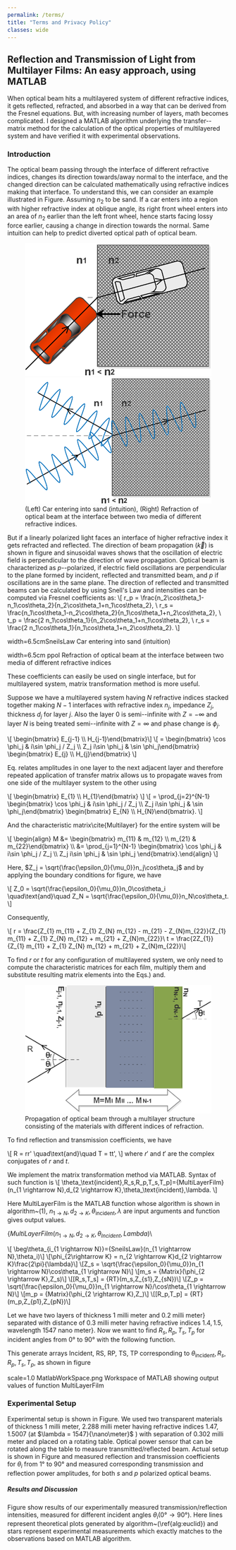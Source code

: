 ```yaml
---
permalink: /terms/
title: "Terms and Privacy Policy"
classes: wide
---
```


## Reflection and Transmission of Light from Multilayer Films: An easy approach, using MATLAB

When optical beam hits a multilayered system of different refractive indices, it gets reflected, refracted, and absorbed in a way that can be derived from the Fresnel equations. But, with increasing number of layers, math becomes complicated.  I designed a MATLAB algorithm underlying the transfer--matrix method for the calculation of the optical properties of multilayered system and have verified it with experimental observations.

### Introduction

The optical beam passing through the interface of different refractive indices, changes its direction towards/away normal to the interface, and the changed direction can be calculated mathematically using refractive indices making that interface. To understand this, we can consider an example illustrated in Figure. Assuming $n_2$ to be sand. If a car enters into a region with higher refractive index at oblique angle, its right front wheel enters into an area of $n_2$ earlier than the left front wheel, hence starts facing lossy force earlier, causing a change in direction towards the normal. Same intuition can help to predict diverted optical path of optical beam.

<figure class="half">
<a href="/assets/images/multilayer/SneilsLaw.png"><img src="/assets/images/multilayer/SneilsLaw.png"></a>
<a href="/assets/images/multilayer/ppol.png"><img src="/assets/images/multilayer/ppol.png"></a>
<figcaption>(Left) Car entering into sand (intuition), (Right) Refraction of optical beam at the interface between two media of different refractive indices. </figcaption>
</figure>

But if a linearly polarized light faces an interface of higher refractive index it gets refracted and reflected. The direction of beam propagation ($\vec {k}$) is shown in figure and sinusoidal waves shows that the oscillation of electric field is perpendicular to the direction of wave propagation. Optical beam is characterized as $p$--polarized, if electric field oscillations are perpendicular to the plane formed by incident, reflected and transmitted beam, and $p$ if oscillations are in the same plane.
The direction of reflected and transmitted beams can be calculated by using Snell's Law and intensities can be computed via Fresnel coefficients as:
\\[ r_p = \frac{n_2\cos\theta_1-n_1\cos\theta_2}{n_2\cos\theta_1+n_1\cos\theta_2}, \\
r_s = \frac{n_1\cos\theta_1-n_2\cos\theta_2}{n_1\cos\theta_1+n_2\cos\theta_2}, \\
t_p = \frac{2 n_1\cos\theta_1}{n_2\cos\theta_1+n_1\cos\theta_2}, \\
r_s = \frac{2 n_1\cos\theta_1}{n_1\cos\theta_1+n_2\cos\theta_2}. \\]


width=6.5cmSneilsLaw
Car entering into sand (intuition)


width=6.5cm ppol
Refraction of optical beam at the interface between two media of different refractive indices


These coefficients can easily be used on single interface, but for multilayered system, matrix transformation method is more useful.

Suppose we have a multilayered system having $N$ refractive indices stacked together making $N-1$ interfaces with refractive index $n_j$, impedance $Z_j$, thickness $d_j$ for layer $j$. Also the layer $0$ is semi--infinite with $Z = - \infty$ and layer $N$ is being treated semi--infinite with $Z =  \infty$ and phase change is $\phi_j$.

\\[ \begin{bmatrix} E_{j-1} \\\\ H_{j-1}\end{bmatrix}\\]
\\[ = \begin{bmatrix} \cos \phi_j & i\sin \phi_j / Z_j \\\\ Z_j i\sin \phi_j & \sin \phi_j\end{bmatrix} \begin{bmatrix} E_{j} \\\\ H_{j}\end{bmatrix} \\]

Eq. relates amplitudes in one layer to the next adjacent layer and therefore repeated application of transfer matrix allows us to propagate waves from one side of the multilayer system to the other using

\\[ \begin{bmatrix} E_{1} \\\\ H_{1}\end{bmatrix} \\]
\\[ = \prod_{j=2}^{N-1} \begin{bmatrix} \cos \phi_j & i\sin \phi_j / Z_j \\\\ Z_j i\sin \phi_j & \sin \phi_j\end{bmatrix} \begin{bmatrix} E_{N} \\\\ H_{N}\end{bmatrix}. \\]

And the characteristic matrix\cite{Multilayer} for the entire system will be

\\[ \begin{align} M &= \begin{bmatrix} m_{11} & m_{12} \\\\ m_{21} & m_{22}\end{bmatrix} \\\\
  &= \prod_{j=1}^{N-1} \begin{bmatrix} \cos \phi_j & i\sin \phi_j / Z_j \\\\ Z_j i\sin \phi_j & \sin \phi_j \end{bmatrix}.\end{align} \\]

Here, $Z_j = \sqrt{\frac{\epsilon_0}{\mu_0}}n_j\cos\theta_j$ and by applying the boundary conditions for figure, we have

\\[ Z_0 = \sqrt{\frac{\epsilon_0}{\mu_0}}n_0\cos\theta_i  \quad\text{and}\quad
Z_N = \sqrt{\frac{\epsilon_0}{\mu_0}}n_N\cos\theta_t. \\]

Consequently,

\\[ r = \frac{Z_{1} m_{11} + Z_{1} Z_{N} m_{12} - m_{21} - Z_{N}m_{22}}{Z_{1} m_{11} + Z_{1} Z_{N} m_{12} + m_{21} + Z_{N}m_{22}}\\
t = \frac{2Z_{1}}{Z_{1} m_{11} + Z_{1} Z_{N} m_{12} + m_{21} + Z_{N}m_{22}}\\]

To find $r$ or $t$ for any configuration of multilayered system, we only need to compute the characteristic matrices for each film, multiply them and substitute resulting matrix elements into the Eqs.) and.


<figure class="half">
    <a href="/assets/images/image-filename-1-large.jpg"><img src="/assets/images/multilayer/MultiLayers.png"></a>
    <figcaption>Propagation of optical beam through a multilayer structure consisting of the materials with different indices of refraction.</figcaption>
</figure>

To find reflection and transmission coefficients, we have

\\[ R = rr' \quad\text{and}\quad T = tt', \\]
where $r'$ and $t'$ are the complex conjugates of $r$ and $t$.


We implement the matrix transformation method via MATLAB. Syntax of such function is
\\[ \theta_\text{incident},R_s,R_p,T_s,T_p]={MultiLayerFilm}(n_{1 \rightarrow N},d_{2 \rightarrow K},\theta_\text{incident},\lambda. \\]

Here MultiLayerFilm is the MATLAB function whose algorithm is shown in algorithm~(1), $n_{1 \rightarrow N},d_{2 \rightarrow K},\theta_\text{incident},\lambda$ are input arguments and function gives output values.


{${MultiLayerFilm}(n_{1 \rightarrow N},d_{2 \rightarrow K},\theta_{Incident},Lambda)$\\


\\[
\beg\theta_{i_{1 \rightarrow N}}={SneilsLaw}(n_{1 \rightarrow N},\theta_i)\\]
\\[\phi_{2\rightarrow K} = n_{2 \rightarrow K}d_{2 \rightarrow K}\frac{2\pi}{\lambda}\\]
\\[Z_s = \sqrt{\frac{\epsilon_0}{\mu_0}}n_{1 \rightarrow N}\cos\theta_{1 \rightarrow N}\\]
\\[m_s = {Matrix}(\phi_{2 \rightarrow K},Z_s)\\]
\\[[R_s,T_s] = {RT}(m_s,Z_{s1},Z_{sN})\\]
\\[Z_p = \sqrt{\frac{\epsilon_0}{\mu_0}}n_{1 \rightarrow N}/\cos\theta_{1 \rightarrow N}\\]
\\[m_p = {Matrix}(\phi_{2 \rightarrow K},Z_)\\]
\\[[R_p,T_p] = {RT}(m_p,Z_{p1},Z_{pN})\\]



Let we have two layers of thickness  1 milli meter and 0.2 milli meter} separated with distance of 0.3 milli meter having refractive indices  $1.4, 1.5$, wavelength  1547 nano meter}. Now we want to find $R_s, R_p, T_s, T_p$ for incident angles from $\ang{0}$ to $\ang{90}$ with the following function.


This generate arrays Incident, RS, RP, TS, TP corresponding to $\theta_\text{incident}, R_s, R_p, T_s, T_p$, as shown in figure

scale=1.0 MatlabWorkSpace.png
Workspace of MATLAB showing output values of function MultiLayerFilm

### Experimental Setup

Experimental setup is shown in Figure. We used two transparent materials of thickness  1 milli meter, 2.288 milli meter having refractive indices $1.47, 1.5007$ (at $\lambda = 1547}{\nano\meter}$ ) with separation of 0.302 milli meter and placed on a rotating table. Optical power sensor that can be rotated along the table to measure transmitted/reflected beam. Actual setup is shown in Figure and measured reflection and transmission coefficients for $\theta_i \text{ from } \ang{1} \text{ to } \ang{90}$ and measured corresponding transmission and reflection power amplitudes, for both $s$ and $p$ polarized optical beams.

##### Results and Discussion

Figure show results of our experimentally measured transmission/reflection intensities, measured for different incident angles $\theta_i(\ang{0} \rightarrow \ang{90})$. Here lines represent theoretical plots generated by algorithm~(\ref{alg:euclid}) and stars represent experimental measurements which exactly matches to the observations based on MATLAB algorithm.


<script src="https://gist.github.com/MShirazAhmad/0baeac60a1a929fdf5d565b79f0b9da2.js"></script>
